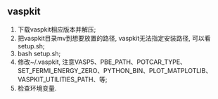 ## vaspkit  
1. 下载vaspkit相应版本并解压;  
2. 把vaspkit目录mv到想要放置的路径, vaspkit无法指定安装路径, 可以看setup.sh;  
3. bash setup.sh;  
4. 修改~/.vaspkit, 注意VASP5、PBE_PATH、POTCAR_TYPE、SET_FERMI_ENERGY_ZERO、PYTHON_BIN、PLOT_MATPLOTLIB、VASPKIT_UTILITIES_PATH、等;  
5. 检查环境变量.